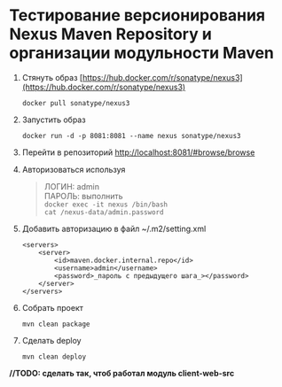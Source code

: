 # Тестирование версионирования Nexus Maven Repository и организации модульности Maven

1. Стянуть образ [https://hub.docker.com/r/sonatype/nexus3](https://hub.docker.com/r/sonatype/nexus3)
    ```
    docker pull sonatype/nexus3
    ```
1. Запустить образ
    ```
    docker run -d -p 8081:8081 --name nexus sonatype/nexus3
    ```
   
1. Перейти в репозиторий [http://localhost:8081/#browse/browse](http://localhost:8081/#browse/browse)

1. Авторизоваться используя 
    > ЛОГИН: admin \
    ПАРОЛЬ: выполнить \
    ```docker exec -it nexus /bin/bash``` \
    ```cat /nexus-data/admin.password```
	
1. Добавить авторизацию в файл ~/.m2/setting.xml
    ```
    <servers>
        <server>
            <id>maven.docker.internal.repo</id>
            <username>admin</username>
            <password>_пароль с предыдущего шага_></password>
        </server>
    </servers>
    ```
1. Собрать проект
    ```
    mvn clean package
    ```
1. Сделать deploy
    ```
    mvn clean deploy
    ```

__//TODO: сделать так, чтоб работал модуль client-web-src__